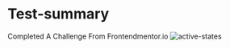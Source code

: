 # Test-summary
Completed A Challenge From Frontendmentor.io
![active-states](https://user-images.githubusercontent.com/67891389/235669419-9a069e70-dda6-472f-8d2c-2bf063d49ff8.jpg)
